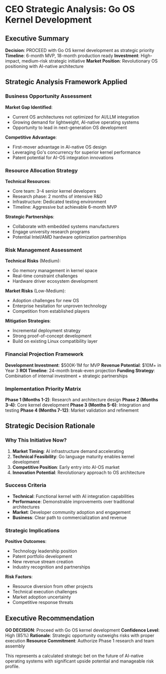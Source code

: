 # CEO Strategic Analysis: Go OS Kernel Development

## Executive Summary
**Decision**: PROCEED with Go OS kernel development as strategic priority
**Timeline**: 6-month MVP, 18-month production ready
**Investment**: High-impact, medium-risk strategic initiative
**Market Position**: Revolutionary OS positioning with AI-native architecture

## Strategic Analysis Framework Applied

### Business Opportunity Assessment
**Market Gap Identified**: 
- Current OS architectures not optimized for AI/LLM integration
- Growing demand for lightweight, AI-native operating systems
- Opportunity to lead in next-generation OS development

**Competitive Advantage**:
- First-mover advantage in AI-native OS design
- Leveraging Go's concurrency for superior kernel performance
- Patent potential for AI-OS integration innovations

### Resource Allocation Strategy
**Technical Resources**:
- Core team: 3-4 senior kernel developers
- Research phase: 2 months of intensive R&D
- Infrastructure: Dedicated testing environment
- Timeline: Aggressive but achievable 6-month MVP

**Strategic Partnerships**:
- Collaborate with embedded systems manufacturers
- Engage university research programs
- Potential Intel/AMD hardware optimization partnerships

### Risk Management Assessment
**Technical Risks** (Medium):
- Go memory management in kernel space
- Real-time constraint challenges
- Hardware driver ecosystem development

**Market Risks** (Low-Medium):
- Adoption challenges for new OS
- Enterprise hesitation for unproven technology
- Competition from established players

**Mitigation Strategies**:
- Incremental deployment strategy
- Strong proof-of-concept development
- Build on existing Linux compatibility layer

### Financial Projection Framework
**Development Investment**: $500K-1M for MVP
**Revenue Potential**: $10M+ in Year 3
**ROI Timeline**: 24-month break-even projection
**Funding Strategy**: Combination of internal investment + strategic partnerships

### Implementation Priority Matrix
**Phase 1 (Months 1-2)**: Research and architecture design
**Phase 2 (Months 3-4)**: Core kernel development
**Phase 3 (Months 5-6)**: Integration and testing
**Phase 4 (Months 7-12)**: Market validation and refinement

## Strategic Decision Rationale

### Why This Initiative Now?
1. **Market Timing**: AI infrastructure demand accelerating
2. **Technical Feasibility**: Go language maturity enables kernel development
3. **Competitive Position**: Early entry into AI-OS market
4. **Innovation Potential**: Revolutionary approach to OS architecture

### Success Criteria
- **Technical**: Functional kernel with AI integration capabilities
- **Performance**: Demonstrable improvements over traditional architectures
- **Market**: Developer community adoption and engagement
- **Business**: Clear path to commercialization and revenue

### Strategic Implications
**Positive Outcomes**:
- Technology leadership position
- Patent portfolio development
- New revenue stream creation
- Industry recognition and partnerships

**Risk Factors**:
- Resource diversion from other projects
- Technical execution challenges
- Market adoption uncertainty
- Competitive response threats

## Executive Recommendation

**GO DECISION**: Proceed with Go OS kernel development
**Confidence Level**: High (85%)
**Rationale**: Strategic opportunity outweighs risks with proper execution
**Resource Commitment**: Authorize Phase 1 research and team assembly

This represents a calculated strategic bet on the future of AI-native operating systems with significant upside potential and manageable risk profile.